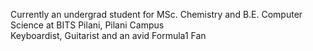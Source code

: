 Currently an undergrad student for MSc. Chemistry and B.E. Computer Science at BITS Pilani, Pilani Campus
<br />Keyboardist, Guitarist and an avid Formula1 Fan
